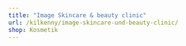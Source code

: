 ```yaml
---
title: "Image Skincare & beauty clinic"
url: /kilkenny/image-skincare-und-beauty-clinic/
shop: Kosmetik
---
```

